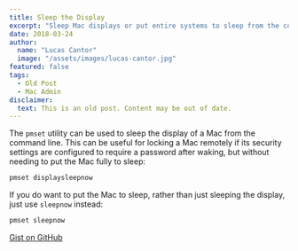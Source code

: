 ```yaml
---
title: Sleep the Display
excerpt: "Sleep Mac displays or put entire systems to sleep from the command line using pmset utility."
date: 2018-03-24
author:
  name: "Lucas Cantor"
  image: "/assets/images/lucas-cantor.jpg"
featured: false
tags:
  - Old Post
  - Mac Admin
disclaimer:
  text: This is an old post. Content may be out of date.
---
```


The `pmset` utility can be used to sleep the display of a Mac from the command line. This can be useful for locking a Mac remotely if its security settings are configured to require a password after waking, but without needing to put the Mac fully to sleep:

```bash
pmset displaysleepnow
```

If you do want to put the Mac to sleep, rather than just sleeping the display, just use `sleepnow` instead:

```bash
pmset sleepnow
```

[Gist on GitHub](https://gist.github.com/lucascantor/a8f827e9b32450a23f5d72e1aca16947)
